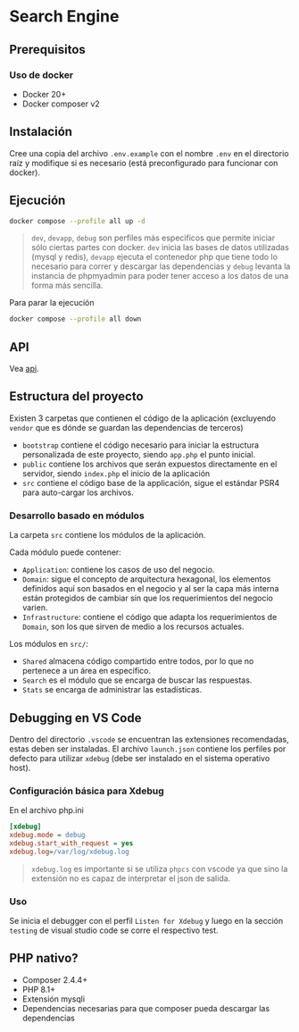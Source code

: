 # Search Engine

## Prerequisitos

### Uso de docker
- Docker 20+
- Docker composer v2

## Instalación
Cree una copia del archivo `.env.example` con el nombre `.env`
en el directorio raíz y modifique si es necesario (está
preconfigurado para funcionar con docker).

## Ejecución
```bash
docker compose --profile all up -d
```

> `dev`, `devapp`, `debug` son perfiles más especificos
> que permite iniciar sólo ciertas partes con docker. `dev`
> inicia las bases de datos utilizadas (mysql y redis),
> `devapp` ejecuta el contenedor php que tiene todo lo
> necesario para correr y descargar las dependencias y
> `debug` levanta la instancia de phpmyadmin para
> poder tener acceso a los datos de una forma más
> sencilla.

Para parar la ejecución
```bash
docker compose --profile all down
```

## API
Vea [api](./docs/api.md).

## Estructura del proyecto
Existen 3 carpetas que contienen el código de la aplicación
(excluyendo `vendor` que es dónde se guardan las dependencias
de terceros)

- `bootstrap` contiene el código necesario para iniciar
  la estructura personalizada de este proyecto, siendo
  `app.php` el punto inicial.
- `public` contiene los archivos que serán expuestos
  directamente en el servidor, siendo `index.php` el
  inicio de la aplicación
- `src` contiene el código base de la applicación,
  sigue el estándar PSR4 para auto-cargar los archivos.

### Desarrollo basado en módulos
La carpeta `src` contiene los módulos de la aplicación.

Cada módulo puede contener:
- `Application`: contiene los casos de uso del negocio.
- `Domain`: sigue el concepto de arquitectura hexagonal,
  los elementos definidos aquí son basados en el negocio
  y al ser la capa más interna están protegidos de
  cambiar sin que los requerimientos del negocio varien.
- `Infrastructure`: contiene el código que adapta los
  requerimientos de `Domain`, son los que sirven de medio
  a los recursos actuales.

Los módulos en `src/`:
- `Shared` almacena código compartido entre todos, por lo
  que no pertenece a un área en especifico.
- `Search` es el módulo que se encarga de buscar las
  respuestas.
- `Stats` se encarga de administrar las estadísticas.

## Debugging en VS Code
Dentro del directorio `.vscode` se encuentran las extensiones recomendadas, estas
deben ser instaladas. El archivo `launch.json` contiene los perfiles por defecto para utilizar `xdebug` (debe ser instalado
en el sistema operativo host).

### Configuración básica para Xdebug
En el archivo php.ini

```ini
[xdebug]
xdebug.mode = debug
xdebug.start_with_request = yes
xdebug.log=/var/log/xdebug.log
```

> `xdebug.log` es importante si se utiliza `phpcs` con vscode ya que sino
> la extensión no es capaz de interpretar el json de salida.

### Uso
Se inicia el debugger con el perfil `Listen for Xdebug` y luego en la
sección `testing` de visual studio code se corre el respectivo test.

## PHP nativo?
- Composer 2.4.4+
- PHP 8.1+
- Extensión mysqli
- Dependencias necesarias para que composer pueda
  descargar las dependencias
